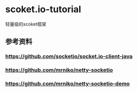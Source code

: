 # scoket.io-tutorial
轻量级的scoket框架

## 参考资料
### https://github.com/socketio/socket.io-client-java
### https://github.com/mrniko/netty-socketio
### https://github.com/mrniko/netty-socketio-demo
